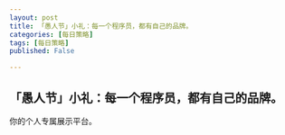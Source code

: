 ```yaml
---
layout: post
title: 「愚人节」小礼：每一个程序员，都有自己的品牌。
categories: [每日策略]
tags: [每日策略]
published: False

---
```


## 「愚人节」小礼：每一个程序员，都有自己的品牌。

你的个人专属展示平台。